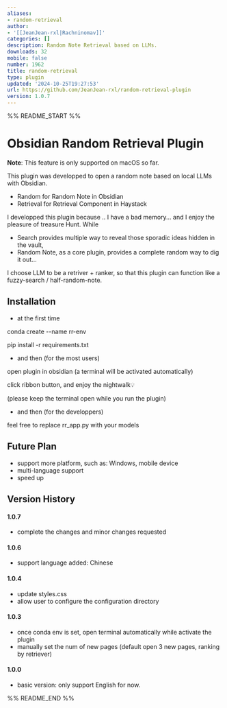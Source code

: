 ```yaml
---
aliases:
- random-retrieval
author:
- '[[JeanJean-rxl|Rachninomav]]'
categories: []
description: Random Note Retrieval based on LLMs.
downloads: 32
mobile: false
number: 1962
title: random-retrieval
type: plugin
updated: '2024-10-25T19:27:53'
url: https://github.com/JeanJean-rxl/random-retrieval-plugin
version: 1.0.7
---
```


%% README_START %%

# Obsidian Random Retrieval Plugin

**Note**: This feature is only supported on macOS so far.

This plugin was developped to open a random note based on local LLMs with Obsidian.
- Random for Random Note in Obsidian
- Retrieval for Retrieval Component in Haystack

I developped this plugin because .. I have a bad memory... and I enjoy the pleasure of treasure Hunt. While
- Search provides multiple way to reveal those sporadic ideas hidden in the vault,
- Random Note, as a core plugin, provides a complete random way to dig it out...

I choose LLM to be a retriver + ranker, so that this plugin can function like a fuzzy-search / half-random-note.


## Installation

- at the first time 

conda create --name rr-env

pip install -r requirements.txt

- and then (for the most users)

open plugin in obsidian (a terminal will be activated automatically) 

click ribbon button, and enjoy the nightwalk💡

(please keep the terminal open while you run the plugin)

- and then (for the developpers)

feel free to replace rr_app.py with your models 



## Future Plan
- support more platform, such as: Windows, mobile device
- multi-language support
- speed up


## Version History

#### 1.0.7
- complete the changes and minor changes requested


#### 1.0.6
- support language added: Chinese


#### 1.0.4
- update styles.css
- allow user to configure the configuration directory


#### 1.0.3
- once conda env is set, open terminal automatically while activate the plugin
- manually set the num of new pages (default open 3 new pages, ranking by retriever)


#### 1.0.0
- basic version: only support English for now.


%% README_END %%